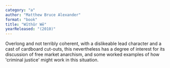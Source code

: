 ```yaml
---
category: "a"
author: "Matthew Bruce Alexander"
format: "book"
title: "Wĭthûr Wē"
yearReleased: "(2010)"
---
```

Overlong and not terribly coherent, with a dislikeable lead character and a cast of cardboard cut-outs, this nevertheless has a degree of interest for its discussion of free market anarchism, and some worked examples of how 'criminal justice' might work in this situation.